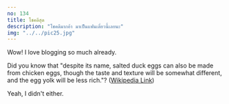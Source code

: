 ```yaml
---
no: 134
title: โชคดีสุด
description: "โชคดีมากอ้า มาเป็นแฟนเดี๋ยวนี้เลยนะ"
img: "../../pic25.jpg"
---
```


Wow! I love blogging so much already.

Did you know that "despite its name, salted duck eggs can also be made from
chicken eggs, though the taste and texture will be somewhat different, and the
egg yolk will be less rich."?
([Wikipedia Link](https://en.wikipedia.org/wiki/Salted_duck_egg))

Yeah, I didn't either.
